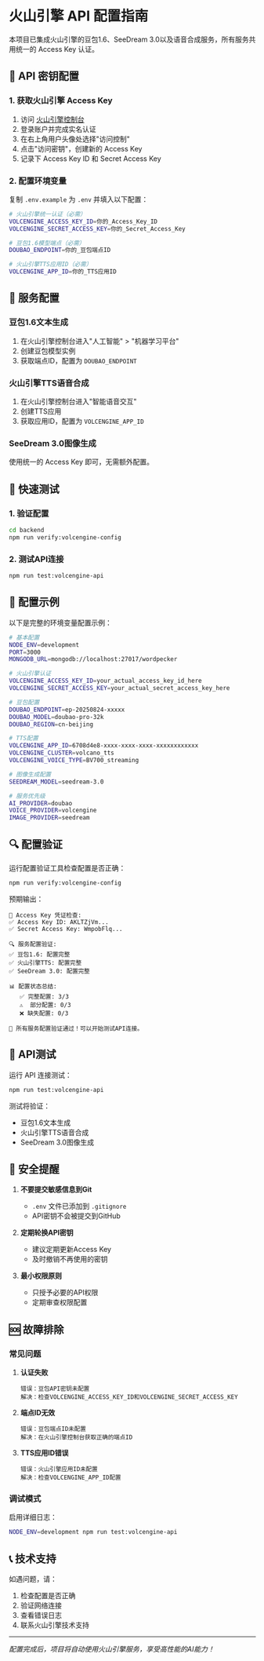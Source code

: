 # 火山引擎 API 配置指南

本项目已集成火山引擎的豆包1.6、SeeDream 3.0以及语音合成服务，所有服务共用统一的 Access Key 认证。

## 🔑 API 密钥配置

### 1. 获取火山引擎 Access Key

1. 访问 [火山引擎控制台](https://console.volcengine.com/)
2. 登录账户并完成实名认证
3. 在右上角用户头像处选择"访问控制"
4. 点击"访问密钥"，创建新的 Access Key
5. 记录下 Access Key ID 和 Secret Access Key

### 2. 配置环境变量

复制 `.env.example` 为 `.env` 并填入以下配置：

```bash
# 火山引擎统一认证（必需）
VOLCENGINE_ACCESS_KEY_ID=你的_Access_Key_ID
VOLCENGINE_SECRET_ACCESS_KEY=你的_Secret_Access_Key

# 豆包1.6模型端点（必需）
DOUBAO_ENDPOINT=你的_豆包端点ID

# 火山引擎TTS应用ID（必需）
VOLCENGINE_APP_ID=你的_TTS应用ID
```

## 🚀 服务配置

### 豆包1.6文本生成

1. 在火山引擎控制台进入"人工智能" > "机器学习平台"
2. 创建豆包模型实例
3. 获取端点ID，配置为 `DOUBAO_ENDPOINT`

### 火山引擎TTS语音合成

1. 在火山引擎控制台进入"智能语音交互"
2. 创建TTS应用
3. 获取应用ID，配置为 `VOLCENGINE_APP_ID`

### SeeDream 3.0图像生成

使用统一的 Access Key 即可，无需额外配置。

## 🔧 快速测试

### 1. 验证配置

```bash
cd backend
npm run verify:volcengine-config
```

### 2. 测试API连接

```bash
npm run test:volcengine-api
```

## 📝 配置示例

以下是完整的环境变量配置示例：

```bash
# 基本配置
NODE_ENV=development
PORT=3000
MONGODB_URL=mongodb://localhost:27017/wordpecker

# 火山引擎认证
VOLCENGINE_ACCESS_KEY_ID=your_actual_access_key_id_here
VOLCENGINE_SECRET_ACCESS_KEY=your_actual_secret_access_key_here

# 豆包配置
DOUBAO_ENDPOINT=ep-20250824-xxxxx
DOUBAO_MODEL=doubao-pro-32k
DOUBAO_REGION=cn-beijing

# TTS配置
VOLCENGINE_APP_ID=6708d4e8-xxxx-xxxx-xxxx-xxxxxxxxxxxx
VOLCENGINE_CLUSTER=volcano_tts
VOLCENGINE_VOICE_TYPE=BV700_streaming

# 图像生成配置
SEEDREAM_MODEL=seedream-3.0

# 服务优先级
AI_PROVIDER=doubao
VOICE_PROVIDER=volcengine
IMAGE_PROVIDER=seedream
```

## 🔍 配置验证

运行配置验证工具检查配置是否正确：

```bash
npm run verify:volcengine-config
```

预期输出：
```
🔑 Access Key 凭证检查:
✅ Access Key ID: AKLTZjVm...
✅ Secret Access Key: WmpobFlq...

🔍 服务配置验证:
✅ 豆包1.6: 配置完整
✅ 火山引擎TTS: 配置完整
✅ SeeDream 3.0: 配置完整

📊 配置状态总结:
   ✅ 完整配置: 3/3
   ⚠️  部分配置: 0/3
   ❌ 缺失配置: 0/3

🎉 所有服务配置验证通过！可以开始测试API连接。
```

## 🧪 API测试

运行 API 连接测试：

```bash
npm run test:volcengine-api
```

测试将验证：
- 豆包1.6文本生成
- 火山引擎TTS语音合成
- SeeDream 3.0图像生成

## 🔐 安全提醒

1. **不要提交敏感信息到Git**
   - `.env` 文件已添加到 `.gitignore`
   - API密钥不会被提交到GitHub

2. **定期轮换API密钥**
   - 建议定期更新Access Key
   - 及时撤销不再使用的密钥

3. **最小权限原则**
   - 只授予必要的API权限
   - 定期审查权限配置

## 🆘 故障排除

### 常见问题

1. **认证失败**
   ```
   错误：豆包API密钥未配置
   解决：检查VOLCENGINE_ACCESS_KEY_ID和VOLCENGINE_SECRET_ACCESS_KEY
   ```

2. **端点ID无效**
   ```
   错误：豆包端点ID未配置
   解决：在火山引擎控制台获取正确的端点ID
   ```

3. **TTS应用ID错误**
   ```
   错误：火山引擎应用ID未配置
   解决：检查VOLCENGINE_APP_ID配置
   ```

### 调试模式

启用详细日志：

```bash
NODE_ENV=development npm run test:volcengine-api
```

## 📞 技术支持

如遇问题，请：
1. 检查配置是否正确
2. 验证网络连接
3. 查看错误日志
4. 联系火山引擎技术支持

---

*配置完成后，项目将自动使用火山引擎服务，享受高性能的AI能力！*